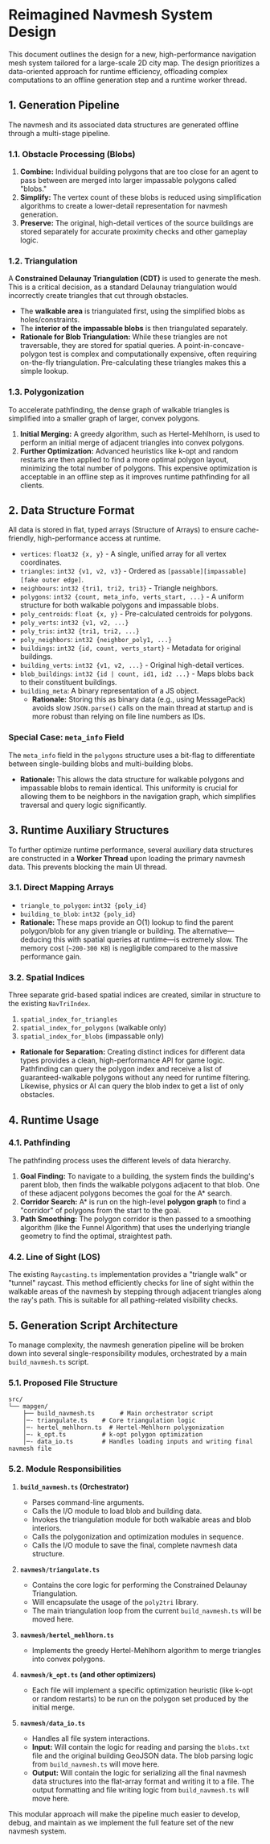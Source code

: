 # Reimagined Navmesh System Design

This document outlines the design for a new, high-performance navigation mesh system tailored for a large-scale 2D city map. The design prioritizes a data-oriented approach for runtime efficiency, offloading complex computations to an offline generation step and a runtime worker thread.

## 1. Generation Pipeline

The navmesh and its associated data structures are generated offline through a multi-stage pipeline.

### 1.1. Obstacle Processing (Blobs)

1.  **Combine:** Individual building polygons that are too close for an agent to pass between are merged into larger impassable polygons called "blobs."
2.  **Simplify:** The vertex count of these blobs is reduced using simplification algorithms to create a lower-detail representation for navmesh generation.
3.  **Preserve:** The original, high-detail vertices of the source buildings are stored separately for accurate proximity checks and other gameplay logic.

### 1.2. Triangulation

A **Constrained Delaunay Triangulation (CDT)** is used to generate the mesh. This is a critical decision, as a standard Delaunay triangulation would incorrectly create triangles that cut through obstacles.

-   The **walkable area** is triangulated first, using the simplified blobs as holes/constraints.
-   The **interior of the impassable blobs** is then triangulated separately.
-   **Rationale for Blob Triangulation:** While these triangles are not traversable, they are stored for spatial queries. A point-in-concave-polygon test is complex and computationally expensive, often requiring on-the-fly triangulation. Pre-calculating these triangles makes this a simple lookup.

### 1.3. Polygonization

To accelerate pathfinding, the dense graph of walkable triangles is simplified into a smaller graph of larger, convex polygons.

1.  **Initial Merging:** A greedy algorithm, such as Hertel-Mehlhorn, is used to perform an initial merge of adjacent triangles into convex polygons.
2.  **Further Optimization:** Advanced heuristics like k-opt and random restarts are then applied to find a more optimal polygon layout, minimizing the total number of polygons. This expensive optimization is acceptable in an offline step as it improves runtime pathfinding for all clients.

## 2. Data Structure Format

All data is stored in flat, typed arrays (Structure of Arrays) to ensure cache-friendly, high-performance access at runtime.

-   `vertices`: `float32 {x, y}` - A single, unified array for all vertex coordinates.
-   `triangles`: `int32 {v1, v2, v3}` - Ordered as `[passable][impassable][fake outer edge]`.
-   `neighbours`: `int32 {tri1, tri2, tri3}` - Triangle neighbors.
-   `polygons`: `int32 {count, meta_info, verts_start, ...}` - A uniform structure for both walkable polygons and impassable blobs.
-   `poly_centroids`: `float {x, y}` - Pre-calculated centroids for polygons.
-   `poly_verts`: `int32 {v1, v2, ...}`
-   `poly_tris`: `int32 {tri1, tri2, ...}`
-   `poly_neighbors`: `int32 {neighbor_poly1, ...}`
-   `buildings`: `int32 {id, count, verts_start}` - Metadata for original buildings.
-   `building_verts`: `int32 {v1, v2, ...}` - Original high-detail vertices.
-   `blob_buildings`: `int32 {id | count, id1, id2 ...}` - Maps blobs back to their constituent buildings.
-   `building_meta`: A binary representation of a JS object.
    -   **Rationale:** Storing this as binary data (e.g., using MessagePack) avoids slow `JSON.parse()` calls on the main thread at startup and is more robust than relying on file line numbers as IDs.

### Special Case: `meta_info` Field

The `meta_info` field in the `polygons` structure uses a bit-flag to differentiate between single-building blobs and multi-building blobs.

-   **Rationale:** This allows the data structure for walkable polygons and impassable blobs to remain identical. This uniformity is crucial for allowing them to be neighbors in the navigation graph, which simplifies traversal and query logic significantly.

## 3. Runtime Auxiliary Structures

To further optimize runtime performance, several auxiliary data structures are constructed in a **Worker Thread** upon loading the primary navmesh data. This prevents blocking the main UI thread.

### 3.1. Direct Mapping Arrays

-   `triangle_to_polygon`: `int32 {poly_id}`
-   `building_to_blob`: `int32 {poly_id}`
-   **Rationale:** These maps provide an O(1) lookup to find the parent polygon/blob for any given triangle or building. The alternative—deducing this with spatial queries at runtime—is extremely slow. The memory cost (`~200-300 KB`) is negligible compared to the massive performance gain.

### 3.2. Spatial Indices

Three separate grid-based spatial indices are created, similar in structure to the existing `NavTriIndex`.

1.  `spatial_index_for_triangles`
2.  `spatial_index_for_polygons` (walkable only)
3.  `spatial_index_for_blobs` (impassable only)

-   **Rationale for Separation:** Creating distinct indices for different data types provides a clean, high-performance API for game logic. Pathfinding can query the polygon index and receive a list of guaranteed-walkable polygons without any need for runtime filtering. Likewise, physics or AI can query the blob index to get a list of only obstacles.

## 4. Runtime Usage

### 4.1. Pathfinding

The pathfinding process uses the different levels of data hierarchy.

1.  **Goal Finding:** To navigate to a building, the system finds the building's parent blob, then finds the walkable polygons adjacent to that blob. One of these adjacent polygons becomes the goal for the A* search.
2.  **Corridor Search:** A* is run on the high-level **polygon graph** to find a "corridor" of polygons from the start to the goal.
3.  **Path Smoothing:** The polygon corridor is then passed to a smoothing algorithm (like the Funnel Algorithm) that uses the underlying triangle geometry to find the optimal, straightest path.

### 4.2. Line of Sight (LOS)

The existing `Raycasting.ts` implementation provides a "triangle walk" or "tunnel" raycast. This method efficiently checks for line of sight within the walkable areas of the navmesh by stepping through adjacent triangles along the ray's path. This is suitable for all pathing-related visibility checks. 

## 5. Generation Script Architecture

To manage complexity, the navmesh generation pipeline will be broken down into several single-responsibility modules, orchestrated by a main `build_navmesh.ts` script.

### 5.1. Proposed File Structure

```
src/
└── mapgen/
    ├── build_navmesh.ts       # Main orchestrator script
    │─- triangulate.ts    # Core triangulation logic
    │─- hertel_mehlhorn.ts  # Hertel-Mehlhorn polygonization
    │─- k_opt.ts          # k-opt polygon optimization
    │─- data_io.ts        # Handles loading inputs and writing final navmesh file
```

### 5.2. Module Responsibilities

1.  **`build_navmesh.ts` (Orchestrator)**
    -   Parses command-line arguments.
    -   Calls the I/O module to load blob and building data.
    -   Invokes the triangulation module for both walkable areas and blob interiors.
    -   Calls the polygonization and optimization modules in sequence.
    -   Calls the I/O module to save the final, complete navmesh data structure.

2.  **`navmesh/triangulate.ts`**
    -   Contains the core logic for performing the Constrained Delaunay Triangulation.
    -   Will encapsulate the usage of the `poly2tri` library.
    -   The main triangulation loop from the current `build_navmesh.ts` will be moved here.

3.  **`navmesh/hertel_mehlhorn.ts`**
    -   Implements the greedy Hertel-Mehlhorn algorithm to merge triangles into convex polygons.

4.  **`navmesh/k_opt.ts` (and other optimizers)**
    -   Each file will implement a specific optimization heuristic (like k-opt or random restarts) to be run on the polygon set produced by the initial merge.

5.  **`navmesh/data_io.ts`**
    -   Handles all file system interactions.
    -   **Input:** Will contain the logic for reading and parsing the `blobs.txt` file and the original building GeoJSON data. The blob parsing logic from `build_navmesh.ts` will move here.
    -   **Output:** Will contain the logic for serializing all the final navmesh data structures into the flat-array format and writing it to a file. The output formatting and file writing logic from `build_navmesh.ts` will move here.

This modular approach will make the pipeline much easier to develop, debug, and maintain as we implement the full feature set of the new navmesh system. 